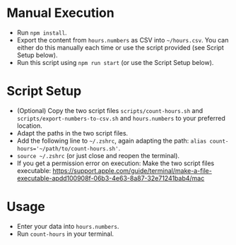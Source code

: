 # Manual Execution

- Run `npm install`.
- Export the content from `hours.numbers` as CSV into `~/hours.csv`. You can either do this manually each time or use the script provided (see Script Setup below).
- Run this script using `npm run start` (or use the Script Setup below).

# Script Setup

- (Optional) Copy the two script files `scripts/count-hours.sh` and `scripts/export-numbers-to-csv.sh` and `hours.numbers` to your preferred location.
- Adapt the paths in the two script files.
- Add the following line to `~/.zshrc`, again adapting the path:
  `alias count-hours='~/path/to/count-hours.sh'`.
- `source ~/.zshrc` (or just close and reopen the terminal).
- If you get a permission error on execution: Make the two script files executable: https://support.apple.com/guide/terminal/make-a-file-executable-apdd100908f-06b3-4e63-8a87-32e71241bab4/mac

# Usage

- Enter your data into `hours.numbers`.
- Run `count-hours` in your terminal.
